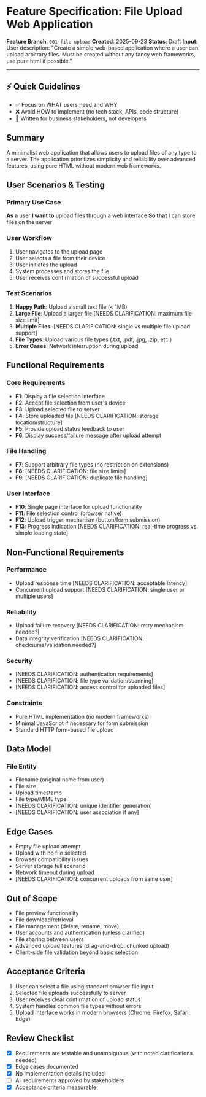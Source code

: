 # Feature Specification: File Upload Web Application

**Feature Branch**: `001-file-upload`
**Created**: 2025-09-23
**Status**: Draft
**Input**: User description: "Create a simple web-based application where a user can upload arbitrary files. Must be created without any fancy web frameworks, use pure html if possible."

---

## ⚡ Quick Guidelines
- ✅ Focus on WHAT users need and WHY
- ❌ Avoid HOW to implement (no tech stack, APIs, code structure)
- 👥 Written for business stakeholders, not developers

## Summary

A minimalist web application that allows users to upload files of any type to a server. The application prioritizes simplicity and reliability over advanced features, using pure HTML without modern web frameworks.

## User Scenarios & Testing

### Primary Use Case
**As a** user
**I want to** upload files through a web interface
**So that** I can store files on the server

### User Workflow
1. User navigates to the upload page
2. User selects a file from their device
3. User initiates the upload
4. System processes and stores the file
5. User receives confirmation of successful upload

### Test Scenarios
1. **Happy Path**: Upload a small text file (< 1MB)
2. **Large File**: Upload a larger file [NEEDS CLARIFICATION: maximum file size limit]
3. **Multiple Files**: [NEEDS CLARIFICATION: single vs multiple file upload support]
4. **File Types**: Upload various file types (.txt, .pdf, .jpg, .zip, etc.)
5. **Error Cases**: Network interruption during upload

## Functional Requirements

### Core Requirements
- **F1**: Display a file selection interface
- **F2**: Accept file selection from user's device
- **F3**: Upload selected file to server
- **F4**: Store uploaded file [NEEDS CLARIFICATION: storage location/structure]
- **F5**: Provide upload status feedback to user
- **F6**: Display success/failure message after upload attempt

### File Handling
- **F7**: Support arbitrary file types (no restriction on extensions)
- **F8**: [NEEDS CLARIFICATION: file size limits]
- **F9**: [NEEDS CLARIFICATION: duplicate file handling]

### User Interface
- **F10**: Single page interface for upload functionality
- **F11**: File selection control (browser native)
- **F12**: Upload trigger mechanism (button/form submission)
- **F13**: Progress indication [NEEDS CLARIFICATION: real-time progress vs. simple loading state]

## Non-Functional Requirements

### Performance
- Upload response time [NEEDS CLARIFICATION: acceptable latency]
- Concurrent upload support [NEEDS CLARIFICATION: single user or multiple users]

### Reliability
- Upload failure recovery [NEEDS CLARIFICATION: retry mechanism needed?]
- Data integrity verification [NEEDS CLARIFICATION: checksums/validation needed?]

### Security
- [NEEDS CLARIFICATION: authentication requirements]
- [NEEDS CLARIFICATION: file type validation/scanning]
- [NEEDS CLARIFICATION: access control for uploaded files]

### Constraints
- Pure HTML implementation (no modern frameworks)
- Minimal JavaScript if necessary for form submission
- Standard HTTP form-based file upload

## Data Model

### File Entity
- Filename (original name from user)
- File size
- Upload timestamp
- File type/MIME type
- [NEEDS CLARIFICATION: unique identifier generation]
- [NEEDS CLARIFICATION: user association if any]

## Edge Cases

- Empty file upload attempt
- Upload with no file selected
- Browser compatibility issues
- Server storage full scenario
- Network timeout during upload
- [NEEDS CLARIFICATION: concurrent uploads from same user]

## Out of Scope

- File preview functionality
- File download/retrieval
- File management (delete, rename, move)
- User accounts and authentication (unless clarified)
- File sharing between users
- Advanced upload features (drag-and-drop, chunked upload)
- Client-side file validation beyond basic selection

## Acceptance Criteria

1. User can select a file using standard browser file input
2. Selected file uploads successfully to server
3. User receives clear confirmation of upload status
4. System handles common file types without errors
5. Upload interface works in modern browsers (Chrome, Firefox, Safari, Edge)

## Review Checklist
- [x] Requirements are testable and unambiguous (with noted clarifications needed)
- [x] Edge cases documented
- [x] No implementation details included
- [ ] All requirements approved by stakeholders
- [x] Acceptance criteria measurable